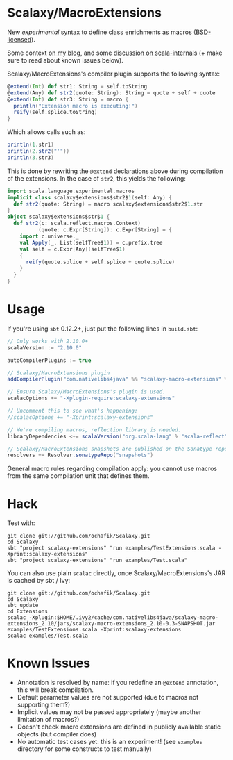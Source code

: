 # Scalaxy/MacroExtensions

New *experimental* syntax to define class enrichments as macros ([BSD-licensed](https://github.com/ochafik/Scalaxy/blob/master/LICENSE)).

Some context [on my blog](http://ochafik.com/blog/?p=872), and some [discussion on scala-internals](https://groups.google.com/d/topic/scala-internals/vzfgUskaJ_w/discussion) (+ make sure to read about known issues below).

Scalaxy/MacroExtensions's compiler plugin supports the following syntax:
```scala
@extend(Int) def str1: String = self.toString
@extend(Any) def str2(quote: String): String = quote + self + quote
@extend(Int) def str3: String = macro {
  println("Extension macro is executing!") 
  reify(self.splice.toString)
}
```
Which allows calls such as:
```scala
println(1.str1)
println(2.str2("'"))
println(3.str3)
```
This is done by rewriting the `@extend` declarations above during compilation of the extensions.
In the case of `str2`, this yields the following:
```scala
import scala.language.experimental.macros
implicit class scalaxy$extensions$str2$1(self: Any) {
  def str2(quote: String) = macro scalaxy$extensions$str2$1.str
}
object scalaxy$extensions$str$1 {
  def str2(c: scala.reflect.macros.Context)
          (quote: c.Expr[String]): c.Expr[String] = {
    import c.universe._
    val Apply(_, List(selfTree$1)) = c.prefix.tree
    val self = c.Expr[Any](selfTree$1)
    {
      reify(quote.splice + self.splice + quote.splice)
    }
  }
}
```

# Usage

If you're using `sbt` 0.12.2+, just put the following lines in `build.sbt`:
```scala
// Only works with 2.10.0+
scalaVersion := "2.10.0"

autoCompilerPlugins := true

// Scalaxy/MacroExtensions plugin
addCompilerPlugin("com.nativelibs4java" %% "scalaxy-macro-extensions" % "0.3-SNAPSHOT")

// Ensure Scalaxy/MacroExtensions's plugin is used.
scalacOptions += "-Xplugin-require:scalaxy-extensions"

// Uncomment this to see what's happening:
//scalacOptions += "-Xprint:scalaxy-extensions"

// We're compiling macros, reflection library is needed.
libraryDependencies <+= scalaVersion("org.scala-lang" % "scala-reflect" %)

// Scalaxy/MacroExtensions snapshots are published on the Sonatype repository.
resolvers += Resolver.sonatypeRepo("snapshots")
```

General macro rules regarding compilation apply: you cannot use macros from the same compilation unit that defines them.

# Hack

Test with:
```
git clone git://github.com/ochafik/Scalaxy.git
cd Scalaxy
sbt "project scalaxy-extensions" "run examples/TestExtensions.scala -Xprint:scalaxy-extensions"
sbt "project scalaxy-extensions" "run examples/Test.scala"
```

You can also use plain `scalac` directly, once Scalaxy/MacroExtensions's JAR is cached by sbt / Ivy:
```
git clone git://github.com/ochafik/Scalaxy.git
cd Scalaxy
sbt update
cd Extensions
scalac -Xplugin:$HOME/.ivy2/cache/com.nativelibs4java/scalaxy-macro-extensions_2.10/jars/scalaxy-macro-extensions_2.10-0.3-SNAPSHOT.jar examples/TestExtensions.scala -Xprint:scalaxy-extensions
scalac examples/Test.scala
```

# Known Issues

- Annotation is resolved by name: if you redefine an `@extend` annotation, this will break compilation.
- Default parameter values are not supported (due to macros not supporting them?)
- Implicit values may not be passed appropriately (maybe another limitation of macros?)
- Doesn't check macro extensions are defined in publicly available static objects (but compiler does)
- No automatic test cases yet: this is an experiment! (see `examples` directory for some constructs to test manually)
